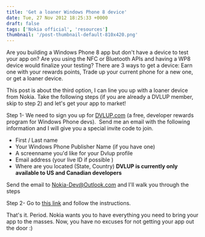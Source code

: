 ```yaml
---
title: 'Get a loaner Windows Phone 8 device'
date: Tue, 27 Nov 2012 18:25:33 +0000
draft: false
tags: ['Nokia official', 'resources']
thumbnail: '/post-thumbnail-default-810x420.png'
---
```


Are you building a Windows Phone 8 app but don't have a device to test your app on? Are you using the NFC or Bluetooth APIs and having a WP8 device would finalize your testing? There are 3 ways to get a device: Earn one with your rewards points, Trade up your current phone for a new one, or get a loaner device.

This post is about the third option, I can line you up with a loaner device from Nokia. Take the following steps (if you are already a DVLUP member, skip to step 2) and let's get your app to market!

Step 1- We need to sign you up for [DVLUP.com](http://nokiawpdev.wordpress.com/2012/11/06/level-up-with-dvlup/) (a free, developer rewards program for Windows Phone devs).  Send me an email with the following information and I will give you a special invite code to join.

*   First / Last name
*   Your Windows Phone Publisher Name (if you have one)
*   A screenname you'd like for your Dvlup profile
*   Email address (your live ID if possible )
*   Where are you located (State, Country) **DVLUP is currently only available to US and Canadian developers**

Send the email to Nokia-Dev@Outlook.com and I'll walk you through the steps

Step 2- Go to [this link](http://www.dvlup.com/loan) and follow the instructions.

That's it. Period. Nokia wants you to have everything you need to bring your app to the masses. Now, you have no excuses for not getting your app out the door :)
